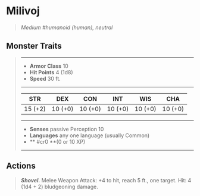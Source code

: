 # Milivoj
>*Medium #humanoid (human), neutral*
## Monster Traits
>___
>- **Armor Class** 10
>- **Hit Points** 4 (1d8)
>- **Speed** 30 ft.
>___
>|STR|DEX|CON|INT|WIS|CHA|
>|:---:|:---:|:---:|:---:|:---:|:---:|
>|15 (+2)|10 (+0)|10 (+0)|10 (+0)|10 (+0)|10 (+0)|
>___
>- **Senses** passive Perception 10
>- **Languages** any one language (usually Common)
>- ** #cr0 **(0 or 10 XP)
>___
## Actions
>***Shovel.*** Melee Weapon Attack: +4 to hit, reach 5 ft., one target. Hit: 4 (1d4 + 2) bludgeoning damage.